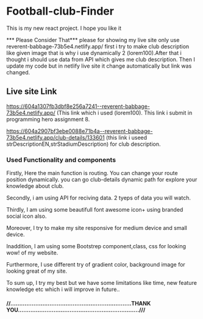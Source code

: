 # Football-club-Finder

This is my new react project. I hope you like it

*** Please Consider That***
please for showing my live site only use
reverent-babbage-73b5e4.netlify.app/
first i try to make club description like given image that is why i use dynamically 2 (lorem100).After that i thought i should use data from API which 
gives me club description. Then I update my code but in netlify live site it change automatically but link was changed.

## Live site Link
https://604a1307fb3dbf8e256a7241--reverent-babbage-73b5e4.netlify.app/ (This link which i used (lorem100). This link i submit in programming hero assignment 8.

https://604a2907bf3ebe0088e71b4a--reverent-babbage-73b5e4.netlify.app/club-details/133601 (this link i useed strDescriptionEN,strStadiumDescription) for club description.

### Used Functionality and components 
 Firstly, Here the main function is routing. You can change your route position dynamically. 
you can go club-details dynamic path for explore your knowledge about club.

Secondly, i am using API for reciving data. 2 tyeps of data you will watch.

Thirdly, I am using some beautifull font awesome icon+ using branded social icon also.

 Moreover, I try to make my site responsive for medium device and small device.

Inaddition, I am using some Bootstrep component,class, css for looking wow! of my website.

Furthermore, I use different try of gradient color, background image for looking great of my site.

To sum up, I try my best but we have some limitations like time, new feature knowledge etc which i will improve in future..


#### //....................................................................THANK YOU....................................................................///
